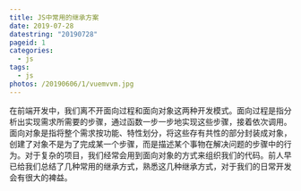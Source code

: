 ```yaml
---
title: JS中常用的继承方案
date: 2019-07-28
datestring: "20190728"
pageid: 1
categories:
  - js
tags:
  - js
photos: /20190606/1/vuemvvm.jpg
---
```


在前端开发中，我们离不开面向过程和面向对象这两种开发模式。面向过程是指分析出实现需求所需要的步骤，通过函数一步一步地实现这些步骤，接着依次调用。面向对象是指将整个需求按功能、特性划分，将这些存有共性的部分封装成对象，创建了对象不是为了完成某一个步骤，而是描述某个事物在解决问题的步骤中的行为。对于复杂的项目，我们经常会用到面向对象的方式来组织我们的代码。前人早已给我们总结了几种常用的继承方式，熟悉这几种继承方式，对于我们的日常开发会有很大的裨益。

<!-- more -->
